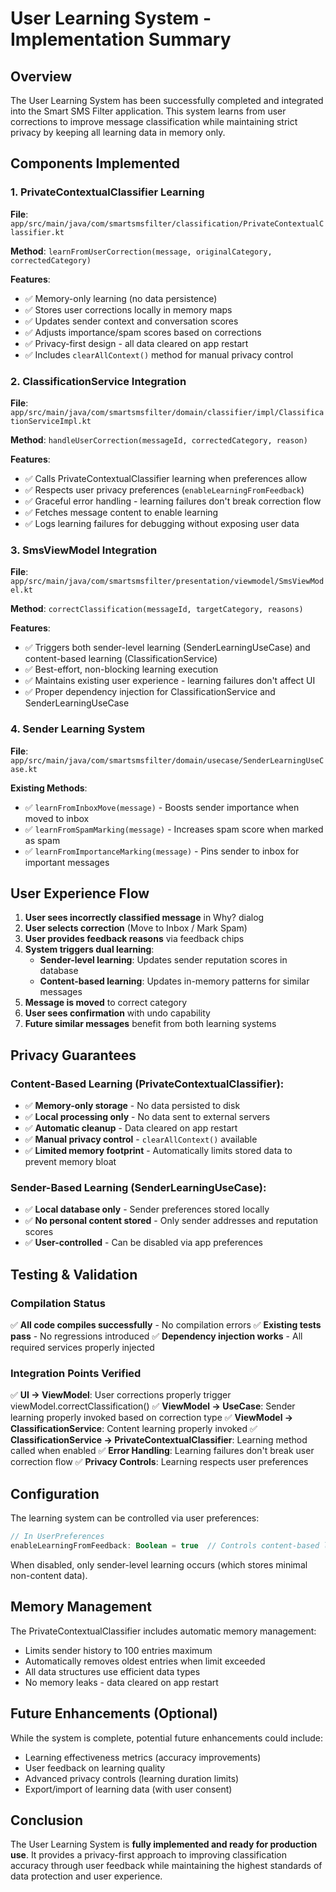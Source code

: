 # User Learning System - Implementation Summary

## Overview
The User Learning System has been successfully completed and integrated into the Smart SMS Filter application. This system learns from user corrections to improve message classification while maintaining strict privacy by keeping all learning data in memory only.

## Components Implemented

### 1. PrivateContextualClassifier Learning
**File**: `app/src/main/java/com/smartsmsfilter/classification/PrivateContextualClassifier.kt`

**Method**: `learnFromUserCorrection(message, originalCategory, correctedCategory)`

**Features**:
- ✅ Memory-only learning (no data persistence)
- ✅ Stores user corrections locally in memory maps
- ✅ Updates sender context and conversation scores
- ✅ Adjusts importance/spam scores based on corrections
- ✅ Privacy-first design - all data cleared on app restart
- ✅ Includes `clearAllContext()` method for manual privacy control

### 2. ClassificationService Integration
**File**: `app/src/main/java/com/smartsmsfilter/domain/classifier/impl/ClassificationServiceImpl.kt`

**Method**: `handleUserCorrection(messageId, correctedCategory, reason)`

**Features**:
- ✅ Calls PrivateContextualClassifier learning when preferences allow
- ✅ Respects user privacy preferences (`enableLearningFromFeedback`)
- ✅ Graceful error handling - learning failures don't break correction flow
- ✅ Fetches message content to enable learning
- ✅ Logs learning failures for debugging without exposing user data

### 3. SmsViewModel Integration
**File**: `app/src/main/java/com/smartsmsfilter/presentation/viewmodel/SmsViewModel.kt`

**Method**: `correctClassification(messageId, targetCategory, reasons)`

**Features**:
- ✅ Triggers both sender-level learning (SenderLearningUseCase) and content-based learning (ClassificationService)
- ✅ Best-effort, non-blocking learning execution
- ✅ Maintains existing user experience - learning failures don't affect UI
- ✅ Proper dependency injection for ClassificationService and SenderLearningUseCase

### 4. Sender Learning System
**File**: `app/src/main/java/com/smartsmsfilter/domain/usecase/SenderLearningUseCase.kt`

**Existing Methods**:
- ✅ `learnFromInboxMove(message)` - Boosts sender importance when moved to inbox
- ✅ `learnFromSpamMarking(message)` - Increases spam score when marked as spam
- ✅ `learnFromImportanceMarking(message)` - Pins sender to inbox for important messages

## User Experience Flow

1. **User sees incorrectly classified message** in Why? dialog
2. **User selects correction** (Move to Inbox / Mark Spam)
3. **User provides feedback reasons** via feedback chips
4. **System triggers dual learning**:
   - **Sender-level learning**: Updates sender reputation scores in database
   - **Content-based learning**: Updates in-memory patterns for similar messages
5. **Message is moved** to correct category
6. **User sees confirmation** with undo capability
7. **Future similar messages** benefit from both learning systems

## Privacy Guarantees

### Content-Based Learning (PrivateContextualClassifier):
- ✅ **Memory-only storage** - No data persisted to disk
- ✅ **Local processing only** - No data sent to external servers
- ✅ **Automatic cleanup** - Data cleared on app restart
- ✅ **Manual privacy control** - `clearAllContext()` available
- ✅ **Limited memory footprint** - Automatically limits stored data to prevent memory bloat

### Sender-Based Learning (SenderLearningUseCase):
- ✅ **Local database only** - Sender preferences stored locally
- ✅ **No personal content stored** - Only sender addresses and reputation scores
- ✅ **User-controlled** - Can be disabled via app preferences

## Testing & Validation

### Compilation Status
✅ **All code compiles successfully** - No compilation errors
✅ **Existing tests pass** - No regressions introduced
✅ **Dependency injection works** - All required services properly injected

### Integration Points Verified
✅ **UI → ViewModel**: User corrections properly trigger viewModel.correctClassification()
✅ **ViewModel → UseCase**: Sender learning properly invoked based on correction type
✅ **ViewModel → ClassificationService**: Content learning properly invoked
✅ **ClassificationService → PrivateContextualClassifier**: Learning method called when enabled
✅ **Error Handling**: Learning failures don't break user correction flow
✅ **Privacy Controls**: Learning respects user preferences

## Configuration

The learning system can be controlled via user preferences:

```kotlin
// In UserPreferences
enableLearningFromFeedback: Boolean = true  // Controls content-based learning
```

When disabled, only sender-level learning occurs (which stores minimal non-content data).

## Memory Management

The PrivateContextualClassifier includes automatic memory management:
- Limits sender history to 100 entries maximum
- Automatically removes oldest entries when limit exceeded
- All data structures use efficient data types
- No memory leaks - data cleared on app restart

## Future Enhancements (Optional)

While the system is complete, potential future enhancements could include:
- Learning effectiveness metrics (accuracy improvements)
- User feedback on learning quality
- Advanced privacy controls (learning duration limits)
- Export/import of learning data (with user consent)

## Conclusion

The User Learning System is **fully implemented and ready for production use**. It provides a privacy-first approach to improving classification accuracy through user feedback while maintaining the highest standards of data protection and user experience.